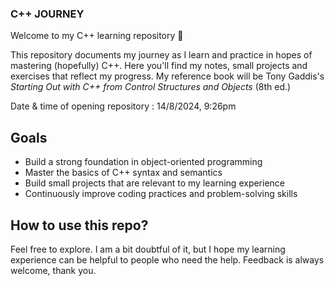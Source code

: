 ### C++ JOURNEY

Welcome to my C++ learning repository 🚀

This repository documents my journey as I learn and practice in hopes of mastering (hopefully) C++. Here you'll find my notes, small projects and exercises that reflect my progress. My reference book will be Tony Gaddis's *Starting Out with C++ from Control Structures and Objects* (8th ed.)

Date & time of opening repository : 14/8/2024, 9:26pm

## Goals

- Build a strong foundation in object-oriented programming 
- Master the basics of C++ syntax and semantics
- Build small projects that are relevant to my learning experience
- Continuously improve coding practices and problem-solving skills

## How to use this repo?

Feel free to explore. I am a bit doubtful of it, but I hope my learning experience can be helpful to people who need the help. Feedback is always welcome, thank you.